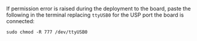 If permission error is raised during the deployment to the board, paste the following in the terminal replacing `ttyUSB0` for the USP port the board is connected:

```
sudo chmod -R 777 /dev/ttyUSB0
```


